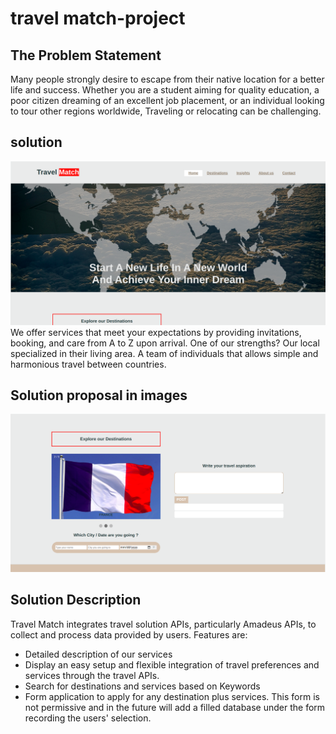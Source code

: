 # travel match-project

## The Problem Statement

Many people strongly desire to escape from their native location for a better life and success. Whether you are a student aiming for quality education, a poor citizen dreaming of an excellent job placement, or an individual looking to tour other regions worldwide, Traveling or relocating can be challenging.

## solution
![alt text](docs/Images/travelmatch.png)
We offer services that meet your expectations by providing invitations, booking, and care from A to Z upon arrival. One of our strengths? Our local specialized in their living area. A team of individuals that allows simple and harmonious travel between countries. 

## Solution proposal in images
![alt text](docs/Images/travelmatch2.png)
## Solution Description

Travel Match integrates travel solution APIs, particularly Amadeus APIs, to collect and process data provided by users. 
Features are: 
- Detailed description of our services 
- Display an easy setup and flexible integration of travel preferences and services through the travel APIs.
- Search for destinations and services based on Keywords
- Form application to apply for any destination plus services. This form is not permissive and in the future will add a filled database under the form recording the users' selection.
